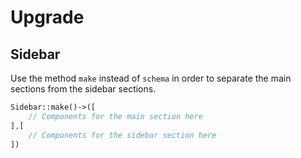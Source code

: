 # Upgrade

## Sidebar

Use the method `make` instead of `schema` in order to separate the main sections from the sidebar sections.
 
```php
Sidebar::make()->([
    // Components for the main section here
],[
    // Components for the sidebar section here
])
```
